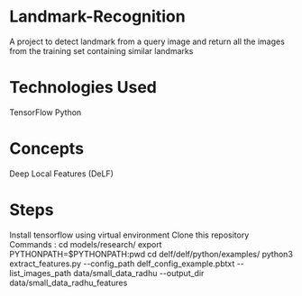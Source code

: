 # Landmark-Recognition
A project to detect landmark from a query image and return all the images from the training set containing similar landmarks

# Technologies Used
TensorFlow Python

# Concepts
Deep Local Features (DeLF)

# Steps
Install tensorflow using virtual environment
Clone this repository
Commands : cd models/research/ 
export PYTHONPATH=$PYTHONPATH:pwd 
cd delf/delf/python/examples/ 
python3 extract_features.py --config_path delf_config_example.pbtxt --list_images_path data/small_data_radhu --output_dir data/small_data_radhu_features

